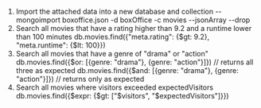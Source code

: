 1. Import the attached data into a new database and collection
    -- mongoimport boxoffice.json -d boxOffice -c movies --jsonArray --drop
2. Search all movies that have a rating higher than 9.2 and a runtime lower than 100 minutes
    db.movies.find({"meta.rating": {$gt: 9.2}, "meta.runtime": {$lt: 100}})
3. Search all movies that have a genre of "drama" or "action"
    db.movies.find({$or: [{genre: "drama"}, {genre: "action"}]}) // returns all three as expected
    db.movies.find({$and: [{genre: "drama"}, {genre: "action"}]}) // returns only as expected
4. Search all movies where visitors exceeded expectedVisitors
    db.movies.find({$expr: {$gt: ["$visitors", "$expectedVisitors"]}}) 